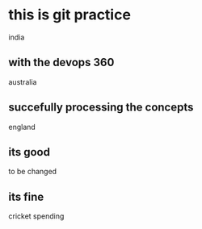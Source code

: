 # this is git practice
india
## with the devops 360
australia
## succefully processing the concepts
england
## its good 
to be changed
## its fine
cricket spending